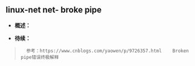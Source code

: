 ## linux-net net- broke pipe
- **概述：**
>
>
>
>
>
>
>
>
>
>
>
>
>
>
>
>
>
>
>
>

- **待续：**
>       参考：https://www.cnblogs.com/yaowen/p/9726357.html    Broken pipe错误终极解释
>
>
>
>
>
>
>
>
>
>
>
